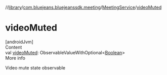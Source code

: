 //[library](../../../index.md)/[com.bluejeans.bluejeanssdk.meeting](../index.md)/[MeetingService](index.md)/[videoMuted](video-muted.md)



# videoMuted  
[androidJvm]  
Content  
val [videoMuted](video-muted.md): ObservableValueWithOptional<[Boolean](https://kotlinlang.org/api/latest/jvm/stdlib/kotlin/-boolean/index.html)>  
More info  


Video mute state observable

  



